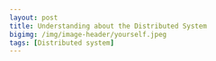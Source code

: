 ```yaml
---
layout: post
title: Understanding about the Distributed System
bigimg: /img/image-header/yourself.jpeg
tags: [Distributed system]
---
```

